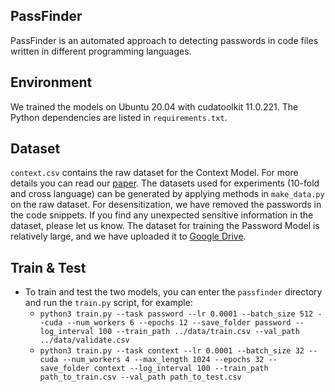 ## PassFinder
PassFinder is an automated approach to detecting passwords in code files written in different programming languages. 

## Environment
We trained the models on Ubuntu 20.04 with cudatoolkit 11.0.221. The Python dependencies are listed in `requirements.txt`.

## Dataset
`context.csv` contains the raw dataset for the Context Model. For more details you can read our [paper](https://aoa0.github.io/pubs/icse22.pdf). The datasets used for experiments (10-fold and cross language) can be generated by applying methods in `make_data.py` on the raw dataset. For desensitization, we have removed the passwords in the code snippets. If you find any unexpected sensitive information in the dataset, please let us know. The dataset for training the Password Model is relatively large, and we have uploaded it to [Google Drive](https://drive.google.com/file/d/1eleQeIQccCztKOWFG9LeZ4SbseCKITp7/view?usp=sharing).

## Train & Test
+ To train and test the two models, you can enter the `passfinder` directory and run the `train.py` script, for example: 
    + `python3 train.py --task password --lr 0.0001 --batch_size 512 --cuda --num_workers 6 --epochs 12 --save_folder password --log_interval 100 --train_path ../data/train.csv --val_path ../data/validate.csv`
    + `python3 train.py --task context --lr 0.0001 --batch_size 32 --cuda --num_workers 4 --max_length 1024 --epochs 32 --save_folder context --log_interval 100 --train_path path_to_train.csv --val_path path_to_test.csv `

